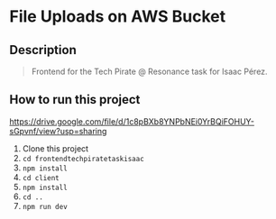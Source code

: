 # File Uploads on AWS Bucket

## Description 
> Frontend for the Tech Pirate @ Resonance task for Isaac Pérez.

## How to run this project


https://drive.google.com/file/d/1c8pBXb8YNPbNEi0YrBQiFOHUY-sGpvnf/view?usp=sharing

1. Clone this project
2. `cd frontendtechpiratetaskisaac`
3. `npm install`
4. `cd client`
5. `npm install`
7. `cd ..`
8. `npm run dev`

